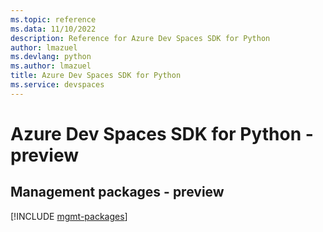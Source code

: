```yaml
---
ms.topic: reference
ms.data: 11/10/2022
description: Reference for Azure Dev Spaces SDK for Python
author: lmazuel
ms.devlang: python
ms.author: lmazuel
title: Azure Dev Spaces SDK for Python
ms.service: devspaces
---
```

# Azure Dev Spaces SDK for Python - preview

## Management packages - preview
[!INCLUDE [mgmt-packages](dev-spaces-mgmt-index.md)]